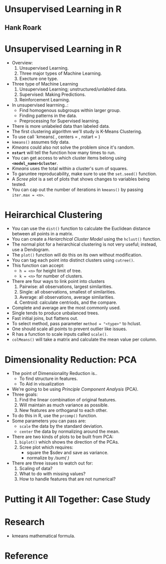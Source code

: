 # Unsupervised Learning in R
## Hank Roark

# Unsupervised Learning in R
- Overview:
	1. Unsupervised Learning.
	2. Three major types of Machine Learning.
	3. Execture one type.
- Three type of Machine Learning
	1. Unsupervised Learning; unstructured/unlabled data.
	2. Supervised: Making Predictions.
	3. Reinforcement Learning.
- In unsupervised learrning..:
	* Find homogenous subgroups within larger group.
	* Finding patterns in the data.
	* Preprocessing for Supervised learning.
- There is more unlabeled data than labeled data.
- The first clustering algorithm we'll study is K-Means Clustering.
- To use call `kmeans( **<dataframe>**, centers = **<n>**, nstart = **<n>**)
- `kmeans()` assumes tidy data.
- *Kmeans* could also not solve the problem since it's random.
- **`nstart`** will tell the function how many times to run.
- You can get access to which cluster items belong using **`<model_name>$cluster`**.
- *Kmeans* uses the total within a cluster's sum of squares.
- To garuntee reproducability, make sure to use the `set.seed()` function.
- A *Scree plot* is a set of plots that shows changes to variables being tested.
- You can cap out the number of iterations in `kmeans()` by passing `iter.max = <n>`.

# Heirarchical Clustering
- You can use the `dist()` function to calculate the Euclidean distance between all points in a matrix.
- You can create a *Heriarchical Cluster Model* using the `hclust()` function.
- The normal plot for a heirarchical clustering is not very useful; instead, use a Dendogram.
- The `plot()` function will do this on its own without modification.
- You can tag each point into distinct clusters using `cutree()`.
- This function can accept:
	* `h = <n>` for height limit of tree.
	* `k = <n>` for number of clusters.
- There are four ways to link point into clusters
	1. Pairwise: all observations, largest similarities.
	2. Single: all observations, smallest of similarities.
	3. Average: all observations, average similarities.
	4. Centroid: calculate centriods, and the compare.
- Complete and average are the most commonly used.
- Single tends to produce unbalanced trees.
- Fast initial joins, but flattens out.
- To select method, pass parameter `method = "<type>"` to hclust.
- One should scale all points to prevent outlier like issues.
- R has a function to scale inputs called `scale()`.
- `colMeans()` will take a matrix and calculate the mean value per column.

# Dimensionality Reduction: PCA
- The point of Dimensionality Reduction is..
	* To find structure in features.
	* To Aid in visualization
- We're going to be using *Principle Component Analysis* (PCA).
- Three goals:
	1. Find the linear combination of original features.
	2. Will maintain as much variance as possible.
	3. New features are orthoganal to each other.
- To do this in R, use the `prcomp()` function.
- Some parameters you can pass are:
	* `scale` the data by the standard deviation.
	* `center` the data by normalizing around the mean.
- There are two kinds of plots to be built from PCA:
	1. `biplot()` which shows the direction of the PCAs.
	2. Scree plot which requires:
		* square the <model>$sdev and save as variance.
		* normalize by <var>/sum( <var> )
- There are three issues to watch out for:
	1. Scaling of data?
	2. What to do with missing values?
	3. How to handle features that are not numerical?

# Putting it All Together: Case Study

# Research
- kmeans mathematical formula.


# Reference
